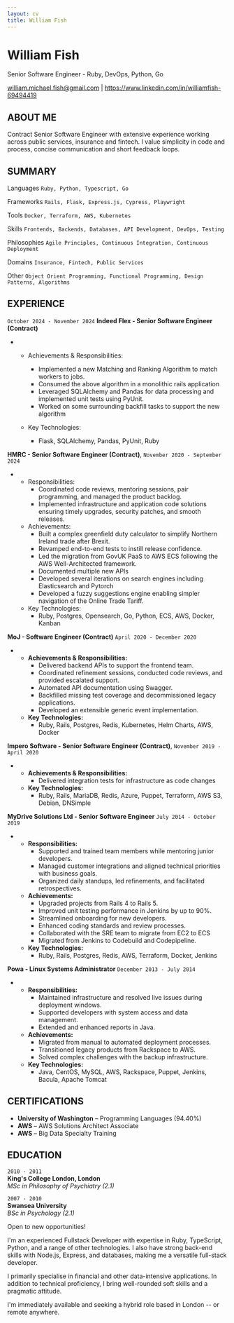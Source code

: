 ```yaml
---
layout: cv
title: William Fish
---
```


# William Fish
Senior Software Engineer - Ruby, DevOps, Python, Go 

<div id="webaddress">
  <a href="mailto:william.michael.fish@gmail.com">william.michael.fish@gmail.com</a> |
  <a href="https://www.linkedin.com/in/williamfish-69494419">https://www.linkedin.com/in/williamfish-69494419</a>
</div>

## ABOUT ME

Contract Senior Software Engineer with extensive experience working across public services, insurance and fintech. I value simplicity in code and process, concise communication and short feedback loops.

## SUMMARY

Languages
`Ruby, Python, Typescript, Go`

Frameworks
`Rails, Flask, Express.js, Cypress, Playwright`

Tools
`Docker, Terraform, AWS, Kubernetes`

Skills
`Frontends, Backends, Databases, API Development, DevOps, Testing`

Philosophies
`Agile Principles, Continuous Integration, Continuous Deployment`

Domains
`Insurance, Fintech, Public Services`

Other
`Object Orient Programming, Functional Programming, Design Patterns, Algorithms`

## EXPERIENCE

`October 2024 - November 2024`
**Indeed Flex - Senior Software Engineer (Contract)**

- 
    - Achievements & Responsibilities:
      - Implemented a new Matching and Ranking Algorithm to match workers to jobs.
      - Consumed the above algorithm in a monolithic rails application
      - Leveraged SQLAlchemy and Pandas for data processing and implemented unit tests using PyUnit.
      - Worked on some surrounding backfill tasks to support the new algorithm

    - Key Technologies:
      - Flask, SQLAlchemy, Pandas, PyUnit, Ruby

**HMRC - Senior Software Engineer (Contract)**, 
`November 2020 - September 2024`  

- 
    - Responsibilities:
      - Coordinated code reviews, mentoring sessions, pair programming, and managed the product backlog.
      - Implemented infrastructure and application code solutions ensuring timely upgrades, security patches, and smooth releases.
    - Achievements:
      - Built a complex greenfield duty calculator to simplify Northern Ireland trade after Brexit.
      - Revamped end-to-end tests to instill release confidence.
      - Led the migration from GovUK PaaS to AWS ECS following the AWS Well-Architected framework.
      - Documented multiple new APIs
      - Developed several iterations on search engines including Elasticsearch and Pytorch
      - Developed a fuzzy suggestions engine enabling simpler navigation of the Online Trade Tariff.
    - Key Technologies:
      - Ruby, Postgres, Opensearch, Go, Python, ECS, AWS, Docker, Kanban

**MoJ - Software Engineer (Contract)**
`April 2020 - December 2020`  

- 
    - **Achievements & Responsibilities:**
      - Delivered backend APIs to support the frontend team.
      - Coordinated refinement sessions, conducted code reviews, and provided escalated support.
      - Automated API documentation using Swagger.
      - Backfilled missing test coverage and decommissioned legacy applications.
      - Developed an extensible generic event implementation.
    - **Key Technologies:**
      - Ruby, Rails, Postgres, Redis, Kubernetes, Helm Charts, AWS, Docker

**Impero Software - Senior Software Engineer (Contract)**, 
`November 2019 - April 2020`  

- 
    - **Achievements & Responsibilities:**
      - Delivered integration tests for infrastructure as code changes
    - **Key Technologies:**
      - Ruby, Rails, MariaDB, Redis, Azure, Puppet, Terraform, AWS S3, Debian, DNSimple

**MyDrive Solutions Ltd - Senior Software Engineer**
`July 2014 - October 2019`  

- 
    - **Responsibilities:**
      - Supported and trained team members while mentoring junior developers.
      - Managed customer integrations and aligned technical priorities with business goals.
      - Organized daily standups, led refinements, and facilitated retrospectives.
    - **Achievements:**
      - Upgraded projects from Rails 4 to Rails 5.
      - Improved unit testing performance in Jenkins by up to 90%.
      - Streamlined onboarding for new developers.
      - Enhanced coding standards and review processes.
      - Collaborated with the SRE team to migrate from EC2 to ECS
      - Migrated from Jenkins to Codebuild and Codepipeline.
    - **Key Technologies:**
      - Ruby, Rails, Postgres, Redis, AWS, Terraform, Docker, Jenkins

**Powa - Linux Systems Administrator**
`December 2013 - July 2014`  

- 
    - **Responsibilities:**
      - Maintained infrastructure and resolved live issues during deployment windows.
      - Supported developers with system access and data management.
      - Extended and enhanced reports in Java.
    - **Achievements:**
      - Migrated from manual to automated deployment processes.
      - Transitioned legacy products from Rackspace to AWS.
      - Solved complex challenges with the backup infrastructure.
    - **Key Technologies:**
      - Java, CentOS, MySQL, AWS, Rackspace, Puppet, Jenkins, Bacula, Apache Tomcat

## CERTIFICATIONS

- **University of Washington** – Programming Languages (94.40%)
- **AWS** – AWS Solutions Architect Associate
- **AWS** – Big Data Specialty Training

## EDUCATION

`2010 - 2011`  
**King's College London, London**  
*MSc in Philosophy of Psychiatry (2.1)*

`2007 - 2010`  
**Swansea University**  
*BSc in Psychology (2.1)*

Open to new opportunities!

I'm an experienced Fullstack Developer with expertise in Ruby, TypeScript, Python, and a range of other technologies. I also have strong back-end skills with Node.js, Express, and databases, making me a versatile full-stack developer.

I primarily specialise in financial and other data-intensive applications. In addition to technical proficiency, I bring well-rounded soft skills and a pragmatic attitude.

I'm immediately available and seeking a hybrid role based in London -- or remote anywhere.

